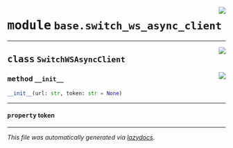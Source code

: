 <!-- markdownlint-disable -->

<a href="https://github.com/switchcollab/Switch-Bots-Python-Library/tree/main/src/switch/base/switch_ws_async_client.py#L0"><img align="right" src="https://img.shields.io/badge/-source-cccccc?style=flat-square"/></a>

# <kbd>module</kbd> `base.switch_ws_async_client`






---

<a href="https://github.com/switchcollab/Switch-Bots-Python-Library/tree/main/src/switch/base/switch_ws_async_client.py#L3"><img align="right" src="https://img.shields.io/badge/-source-cccccc?style=flat-square"/></a>

## <kbd>class</kbd> `SwitchWSAsyncClient`




<a href="https://github.com/switchcollab/Switch-Bots-Python-Library/tree/main/src/switch/base/switch_ws_async_client.py#L4"><img align="right" src="https://img.shields.io/badge/-source-cccccc?style=flat-square"/></a>

### <kbd>method</kbd> `__init__`

```python
__init__(url: str, token: str = None)
```






---

#### <kbd>property</kbd> token










---

_This file was automatically generated via [lazydocs](https://github.com/ml-tooling/lazydocs)._
